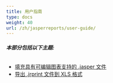 ```yaml
---
title: 用户指南
type: docs
weight: 40
url: /zh/jasperreports/user-guide/
---
```


###### **本部分包括以下主题:** 
- [填充具有可编辑图表支持的 .jasper 文件](/cells/zh/jasperreports/filling-a-jasper-file-with-editable-chart-support/)
- [导出 .jrprint 文件到 XLS 格式](/cells/zh/jasperreports/exporting-jrprint-files-to-xls-formats/)
